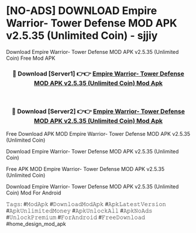 # [NO-ADS] DOWNLOAD Empire Warrior- Tower Defense MOD APK v2.5.35 (Unlimited Coin) - sjjiy
Download Empire Warrior- Tower Defense MOD APK v2.5.35 (Unlimited Coin) Free Mod APK

<div align="center">
<h3>🔴 Download [Server1] 👉👉 <a href="https://apk-comot.site?title=Empire_Warrior-_Tower_Defense_MOD_APK_v2.5.35_(Unlimited_Coin)">Empire Warrior- Tower Defense MOD APK v2.5.35 (Unlimited Coin) Mod Apk</a></h3><br>

<h3>🔴 Download [Server2] 👉👉 <a href="https://apk-comot.site?title=Empire_Warrior-_Tower_Defense_MOD_APK_v2.5.35_(Unlimited_Coin)">Empire Warrior- Tower Defense MOD APK v2.5.35 (Unlimited Coin) Mod Apk</a></h3>
</div>


Free Download APK MOD Empire Warrior- Tower Defense MOD APK v2.5.35 (Unlimited Coin)

Download Empire Warrior- Tower Defense MOD APK v2.5.35 (Unlimited Coin) 

Free APK MOD Empire Warrior- Tower Defense MOD APK v2.5.35 (Unlimited Coin) 

Download Empire Warrior- Tower Defense MOD APK v2.5.35 (Unlimited Coin) Mod For Android

𝚃𝚊𝚐𝚜: #𝙼𝚘𝚍𝙰𝚙𝚔 #𝙳𝚘𝚠𝚗𝚕𝚘𝚊𝚍𝙼𝚘𝚍𝙰𝚙𝚔 #𝙰𝚙𝚔𝙻𝚊𝚝𝚎𝚜𝚝𝚅𝚎𝚛𝚜𝚒𝚘𝚗 #𝙰𝚙𝚔𝚄𝚗𝚕𝚒𝚖𝚒𝚝𝚎𝚍𝙼𝚘𝚗𝚎𝚢 #𝙰𝚙𝚔𝚄𝚗𝚕𝚘𝚌𝚔𝙰𝚕𝚕 #𝙰𝚙𝚔𝙽𝚘𝙰𝚍𝚜 #𝚄𝚗𝚕𝚘𝚌𝚔𝙿𝚛𝚎𝚖𝚒𝚞𝚖 #𝙵𝚘𝚛𝙰𝚗𝚍𝚛𝚘𝚒𝚍 #𝙵𝚛𝚎𝚎𝙳𝚘𝚠𝚗𝚕𝚘𝚊𝚍 #home_design_mod_apk